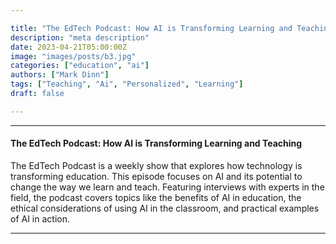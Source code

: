 ```yaml
---

title: "The EdTech Podcast: How AI is Transforming Learning and Teaching"
description: "meta description"
date: 2023-04-21T05:00:00Z
image: "images/posts/b3.jpg"
categories: ["education", "ai"]
authors: ["Mark Dinn"]
tags: ["Teaching", "Ai", "Personalized", "Learning"]
draft: false

---
```


---

#### The EdTech Podcast: How AI is Transforming Learning and Teaching

The EdTech Podcast is a weekly show that explores how technology is transforming education. This episode focuses on AI and its potential to change the way we learn and teach. Featuring interviews with experts in the field, the podcast covers topics like the benefits of AI in education, the ethical considerations of using AI in the classroom, and practical examples of AI in action.



---

